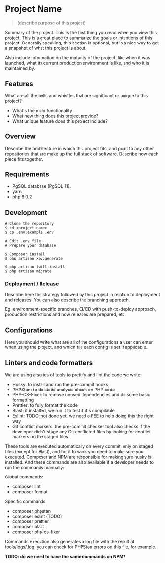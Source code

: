 # Project Name
> (describe purpose of this project)

Summary of the project. This is the first thing you read when you view this
project. This is a great place to summarize the goals or intentions of this
project. Generally speaking, this section is optional, but is a nice way to
get a snapshot of what this project is about.

Also include information on the maturity of the project, like when it was
launched, what its current production environment is like, and who it is
maintained by.

## Features

What are all the bells and whistles that are significant or unique to this
project?

* What's the main functionality
* What new thing does this project provide?
* What unique feature does this project include?

## Overview

Describe the architecture in which this project fits, and point to any other
repositories that are make up the full stack of software. Describe how each
piece fits together.

## Requirements

- PgSQL database (PgSQL 11).
- yarn 
- php 8.0.2

## Development

```console
# Clone the repository
$ cd <project-name>
$ cp .env.example .env

# Edit .env file
# Prepare your database

$ Composer install
$ php artisan key:generate

$ php artisan twill:install
$ php artisan migrate
```

### Deployment / Release

Describe here the strategy followed by this project in relation to deployment
and releases. You can also describe the branching approach.

Eg. environment-specific branches, CI/CD with push-to-deploy approach,
production restrictions and how releases are prepared, etc.

## Configurations

Here you should write what are all of the configurations a user can enter
when using the project, and which file each config is set if applicable.

## Linters and code formatters
We are using a series of tools to prettify and lint the code we write:

- Husky: to install and run the pre-commit hooks
- PHPStan: to do static analysis check on PHP code
- PHP-CS-Fixer: to remove unused dependencies and do some basic formatting
- Prettier: to fully format the code
- Blast: if installed, we run it to test if it's compilable
- Eslint: TODO: not done yet, we need a FEE to help doing this the right way
- Git conflict markers: the pre-commit checker tool also checks if the developer didn't stage any Git conflicted files by looking for conflict markers on the staged files.
 
These tools are executed automatically on every commit, only on staged files (except for Blast), and for it to work you need to make sure you executed. Composer and NPM are responsible for making sure husky is installed. And these commands are also available if a developer needs to run the commands manually: 

Global commands:

- composer lint
- composer format

Specific commands:

- composer phpstan
- composer eslint (TODO)
- composer prettier
- composer blast
- composer php-cs-fixer

Commands execution also generates a log file with the result at tools/logs/<tool-name>.log, you can check for PHPStan errors on this file, for example.

**TODO: do we need to have the same commands on NPM?** 
